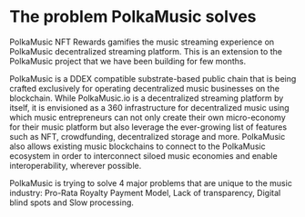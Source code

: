 # The problem PolkaMusic solves

PolkaMusic NFT Rewards gamifies the music streaming experience on PolkaMusic decentralized streaming platform. This is an extension to the PolkaMusic project that we have been building for few months.

PolkaMusic is a DDEX compatible substrate-based public chain that is being crafted exclusively for operating decentralized music businesses on the blockchain. While PolkaMusic.io is a decentralized streaming platform by itself, it is envisioned as a 360 infrastructure for decentralized music using which music entrepreneurs can not only create their own micro-economy for their music platform but also leverage the ever-growing list of features such as NFT, crowdfunding, decentralized storage and more. PolkaMusic also allows existing music blockchains to connect to the PolkaMusic ecosystem in order to interconnect siloed music economies and enable interoperability, wherever possible.

PolkaMusic is trying to solve 4 major problems that are unique to the music industry:
Pro-Rata Royalty Payment Model, Lack of transparency, Digital blind spots and Slow processing.

